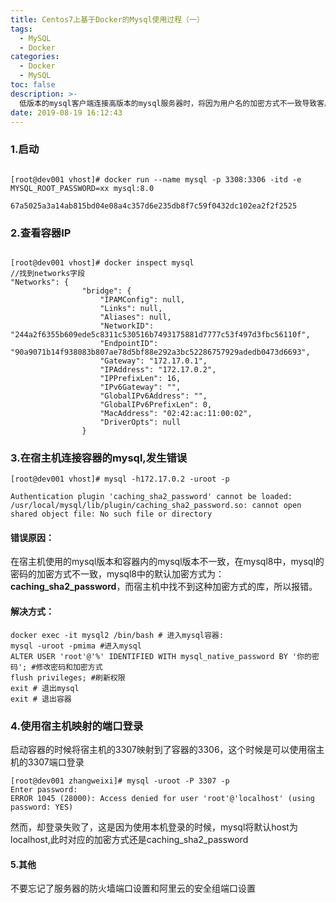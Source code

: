 ```yaml
---
title: Centos7上基于Docker的Mysql使用过程（一）
tags:
  - MySQL
  - Docker
categories:
  - Docker
  - MySQL
toc: false
description: >-
  低版本的mysql客户端连接高版本的mysql服务器时，将因为用户名的加密方式不一致导致客户端无法登陆，此时，要么修改客户端的加密方式，要么修改服务端的加密方式。本文主要讲解了如何安装以及如何修改密码，并通过外网连接上服务端。
date: 2019-08-19 16:12:43
---
```


### 1.启动
```shell

[root@dev001 vhost]# docker run --name mysql -p 3308:3306 -itd -e MYSQL_ROOT_PASSWORD=xx mysql:8.0 

67a5025a3a14ab815bd04e08a4c357d6e235db8f7c59f0432dc102ea2f2f2525

```
### 2.查看容器IP
```shell

[root@dev001 vhost]# docker inspect mysql
//找到networks字段
"Networks": {
                "bridge": {
                    "IPAMConfig": null,
                    "Links": null,
                    "Aliases": null,
                    "NetworkID": "244a2f6355b609ede5c8311c530516b7493175881d7777c53f497d3fbc56110f",
                    "EndpointID": "90a9071b14f938083b807ae78d5bf88e292a3bc52286757929adedb0473d6693",
                    "Gateway": "172.17.0.1",
                    "IPAddress": "172.17.0.2",
                    "IPPrefixLen": 16,
                    "IPv6Gateway": "",
                    "GlobalIPv6Address": "",
                    "GlobalIPv6PrefixLen": 0,
                    "MacAddress": "02:42:ac:11:00:02",
                    "DriverOpts": null
                }

```
### 3.在宿主机连接容器的mysql,发生错误
```shell
[root@dev001 vhost]# mysql -h172.17.0.2 -uroot -p

Authentication plugin 'caching_sha2_password' cannot be loaded: /usr/local/mysql/lib/plugin/caching_sha2_password.so: cannot open shared object file: No such file or directory

```
#### 错误原因：
在宿主机使用的mysql版本和容器内的mysql版本不一致，在mysql8中，mysql的密码的加密方式不一致，mysql8中的默认加密方式为：**caching_sha2_password**，而宿主机中找不到这种加密方式的库，所以报错。

#### 解决方式：
```shell
docker exec -it mysql2 /bin/bash # 进入mysql容器:
mysql -uroot -pmima #进入mysql
ALTER USER 'root'@'%' IDENTIFIED WITH mysql_native_password BY '你的密码'; #修改密码和加密方式
flush privileges; #刷新权限
exit # 退出mysql
exit # 退出容器
```
### 4.使用宿主机映射的端口登录
启动容器的时候将宿主机的3307映射到了容器的3306，这个时候是可以使用宿主机的3307端口登录
```shell
[root@dev001 zhangweixi]# mysql -uroot -P 3307 -p
Enter password: 
ERROR 1045 (28000): Access denied for user 'root'@'localhost' (using password: YES)

```
然而，却登录失败了，这是因为使用本机登录的时候，mysql将默认host为localhost,此时对应的加密方式还是caching_sha2_password

#### 5.其他
不要忘记了服务器的防火墙端口设置和阿里云的安全组端口设置